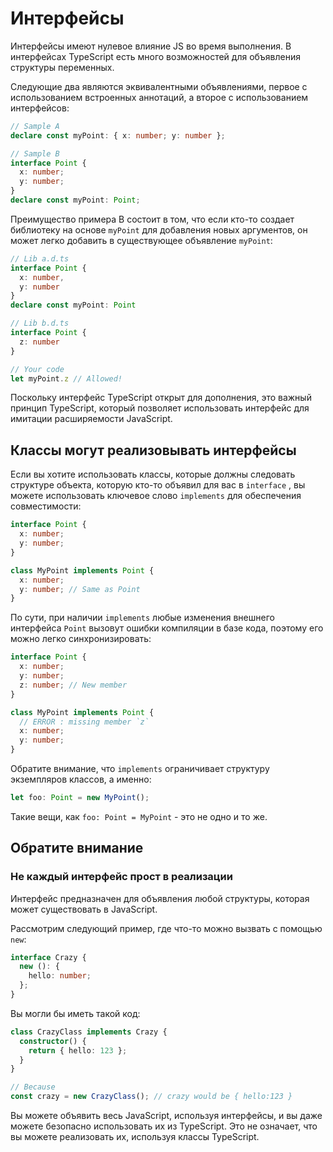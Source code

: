 # Интерфейсы

Интерфейсы имеют нулевое влияние JS во время выполнения. В интерфейсах TypeScript есть много возможностей для объявления структуры переменных.

Следующие два являются эквивалентными объявлениями, первое с использованием встроенных аннотаций, а второе с использованием интерфейсов:

```typescript
// Sample A
declare const myPoint: { x: number; y: number };

// Sample B
interface Point {
  x: number;
  y: number;
}
declare const myPoint: Point;
```

Преимущество примера B состоит в том, что если кто-то создает библиотеку на основе `myPoint` для добавления новых аргументов, он может легко добавить в существующее объявление `myPoint`:

```typescript
// Lib a.d.ts
interface Point {
  x: number,
  y: number
}
declare const myPoint: Point

// Lib b.d.ts
interface Point {
  z: number
}

// Your code
let myPoint.z // Allowed!
```

Поскольку интерфейс TypeScript открыт для дополнения, это важный принцип TypeScript, который позволяет использовать интерфейс для имитации расширяемости JavaScript.

## Классы могут реализовывать интерфейсы

Если вы хотите использовать классы, которые должны следовать структуре объекта, которую кто-то объявил для вас в `interface` , вы можете использовать ключевое слово `implements` для обеспечения совместимости:

```typescript
interface Point {
  x: number;
  y: number;
}

class MyPoint implements Point {
  x: number;
  y: number; // Same as Point
}
```

По сути, при наличии `implements` любые изменения внешнего интерфейса `Point` вызовут ошибки компиляции в базе кода, поэтому его можно легко синхронизировать:

```typescript
interface Point {
  x: number;
  y: number;
  z: number; // New member
}

class MyPoint implements Point {
  // ERROR : missing member `z`
  x: number;
  y: number;
}
```

Обратите внимание, что `implements` ограничивает структуру экземпляров классов, а именно:

```typescript
let foo: Point = new MyPoint();
```

Такие вещи, как `foo: Point = MyPoint` - это не одно и то же.

## Обратите внимание

### Не каждый интерфейс прост в реализации

Интерфейс предназначен для объявления любой структуры, которая может существовать в JavaScript.

Рассмотрим следующий пример, где что-то можно вызвать с помощью `new`:

```typescript
interface Crazy {
  new (): {
    hello: number;
  };
}
```

Вы могли бы иметь такой код:

```typescript
class CrazyClass implements Crazy {
  constructor() {
    return { hello: 123 };
  }
}

// Because
const crazy = new CrazyClass(); // crazy would be { hello:123 }
```

Вы можете объявить весь JavaScript, используя интерфейсы, и вы даже можете безопасно использовать их из TypeScript. Это не означает, что вы можете реализовать их, используя классы TypeScript.

